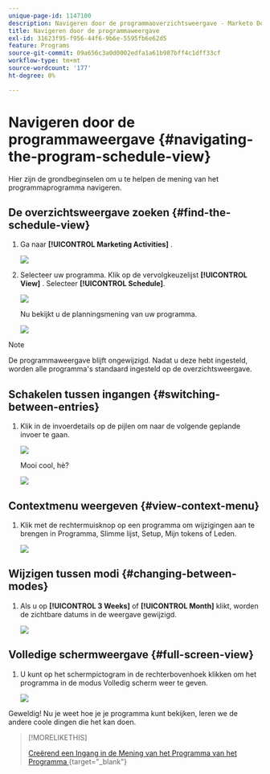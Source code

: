 ```yaml
---
unique-page-id: 1147100
description: Navigeren door de programmaoverzichtsweergave - Marketo Docs - Productdocumentatie
title: Navigeren door de programmaweergave
exl-id: 31623f95-f956-44f6-9b6e-5595fb6e62d5
feature: Programs
source-git-commit: 09a656c3a0d0002edfa1a61b987bff4c1dff33cf
workflow-type: tm+mt
source-wordcount: '177'
ht-degree: 0%

---
```


# Navigeren door de programmaweergave {#navigating-the-program-schedule-view}

Hier zijn de grondbeginselen om u te helpen de mening van het programmaprogramma navigeren.

## De overzichtsweergave zoeken {#find-the-schedule-view}

1. Ga naar **[!UICONTROL Marketing Activities]** .

   ![](assets/login-marketing-activities.png)

1. Selecteer uw programma. Klik op de vervolgkeuzelijst **[!UICONTROL View]** . Selecteer **[!UICONTROL Schedule]**.

   ![](assets/image2014-9-17-11-3a38-3a3.png)

   Nu bekijkt u de planningsmening van uw programma.

   ![](assets/image2014-9-17-11-3a38-3a14.png)

>[!NOTE]
>
>De programmaweergave blijft ongewijzigd. Nadat u deze hebt ingesteld, worden alle programma&#39;s standaard ingesteld op de overzichtsweergave.

## Schakelen tussen ingangen {#switching-between-entries}

1. Klik in de invoerdetails op de pijlen om naar de volgende geplande invoer te gaan.

   ![](assets/image2014-9-17-11-3a38-3a54.png)

   Mooi cool, hè?

   ![](assets/image2014-9-17-11-3a39-3a10.png)

## Contextmenu weergeven {#view-context-menu}

1. Klik met de rechtermuisknop op een programma om wijzigingen aan te brengen in Programma, Slimme lijst, Setup, Mijn tokens of Leden.

   ![](assets/image2014-9-17-11-3a39-3a59.png)

## Wijzigen tussen modi {#changing-between-modes}

1. Als u op **[!UICONTROL 3 Weeks]** of **[!UICONTROL Month]** klikt, worden de zichtbare datums in de weergave gewijzigd.

   ![](assets/image2014-9-17-11-3a40-3a19.png)

## Volledige schermweergave {#full-screen-view}

1. U kunt op het schermpictogram in de rechterbovenhoek klikken om het programma in de modus Volledig scherm weer te geven.

   ![](assets/image2014-9-17-11-3a40-3a45.png)

Geweldig! Nu je weet hoe je je programma kunt bekijken, leren we de andere coole dingen die het kan doen.

>[!MORELIKETHIS]
>
>[ Creërend een Ingang in de Mening van het Programma van het Programma ](/help/marketo/product-docs/core-marketo-concepts/programs/program-schedule-view/creating-an-entry-in-the-program-schedule-view.md){target="_blank"}
